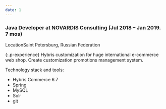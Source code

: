 ```yaml
---
date: 1
---
```

### Java Developer at NOVARDIS Consulting (Jul 2018 – Jan 2019. 7 mos)

LocationSaint Petersburg, Russian Federation

{:.p-experience}
Hybris customization for huge international e-commerce web shop.
Create customization promotions management system.

Technology stack and tools:
* Hybris Commerce 6.7
* Spring
* MySQL
* Solr
* git